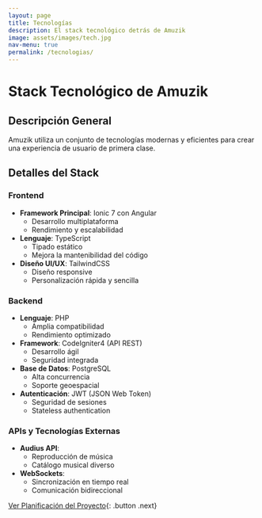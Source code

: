 ```yaml
---
layout: page
title: Tecnologías
description: El stack tecnológico detrás de Amuzik
image: assets/images/tech.jpg
nav-menu: true
permalink: /tecnologias/
---
```


# Stack Tecnológico de Amuzik

## Descripción General

Amuzik utiliza un conjunto de tecnologías modernas y eficientes para crear una experiencia de usuario de primera clase.

## Detalles del Stack

### Frontend
- **Framework Principal**: Ionic 7 con Angular
  - Desarrollo multiplataforma
  - Rendimiento y escalabilidad
- **Lenguaje**: TypeScript
  - Tipado estático
  - Mejora la mantenibilidad del código
- **Diseño UI/UX**: TailwindCSS
  - Diseño responsive
  - Personalización rápida y sencilla

### Backend
- **Lenguaje**: PHP
  - Amplia compatibilidad
  - Rendimiento optimizado
- **Framework**: CodeIgniter4 (API REST)
  - Desarrollo ágil
  - Seguridad integrada
- **Base de Datos**: PostgreSQL
  - Alta concurrencia
  - Soporte geoespacial
- **Autenticación**: JWT (JSON Web Token)
  - Seguridad de sesiones
  - Stateless authentication

### APIs y Tecnologías Externas
- **Audius API**: 
  - Reproducción de música
  - Catálogo musical diverso
- **WebSockets**: 
  - Sincronización en tiempo real
  - Comunicación bidireccional

[Ver Planificación del Proyecto](/planificacion.md){: .button .next}